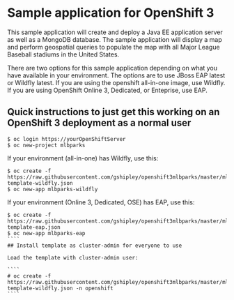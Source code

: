 # Sample application for OpenShift 3

This sample application will create and deploy a Java EE application server as well as a MongoDB database.  The sample application will display a map and perform geospatial queries to populate the map with all Major League Baseball stadiums in the United States.

There are two options for this sample application depending on what you have available in your environment.  The options are to use JBoss EAP latest or Wildfly latest.  If you are using the openshift all-in-one image, use Wildfly.  If you are using OpenShift Online 3, Dedicated, or Enteprise, use EAP.

## Quick instructions to just get this working on an OpenShift 3 deployment as a normal user

````
$ oc login https://yourOpenShiftServer
$ oc new-project mlbparks
````
If your environment (all-in-one) has Wildfly, use this:
`````
$ oc create -f https://raw.githubusercontent.com/gshipley/openshift3mlbparks/master/mlbparks-template-wildfly.json
$ oc new-app mlbparks-wildfly
`````
If your environment (Online 3, Dedicated, OSE) has EAP, use this:
`````
$ oc create -f https://raw.githubusercontent.com/gshipley/openshift3mlbparks/master/mlbparks-template-eap.json
$ oc new-app mlbparks-eap
````
## Install template as cluster-admin for everyone to use

Load the template with cluster-admin user:

````
# oc create -f https://raw.githubusercontent.com/gshipley/openshift3mlbparks/master/mlbparks-template-wildfly.json -n openshift
````

